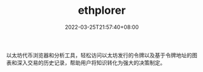 ﻿---
weight: 
title: "ethplorer"
description: "以太坊代币浏览器和分析工具，轻松访问以太坊发行的令牌以及基于令牌地址的图表和深入交易的历史记录，帮助用户将知识转化为强大的决策制定"
date: 2022-03-25T21:57:40+08:00
lastmod: 2022-03-25T16:45:40+08:00
draft: false
authors: ["Metabd"]
featuredImage: "ethplorer.png"
link: ""
tags: ["区块链浏览器","ethplorer"]
categories: ["navigation"]
navigation: ["区块链浏览器"]
lightgallery: true
toc: true
pinned: false
recommend: false
recommend1: false
---
以太坊代币浏览器和分析工具，轻松访问以太坊发行的令牌以及基于令牌地址的图表和深入交易的历史记录，帮助用户将知识转化为强大的决策制定。
